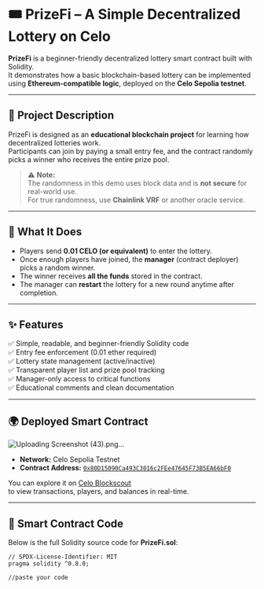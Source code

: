 # 🎟️ PrizeFi – A Simple Decentralized Lottery on Celo

**PrizeFi** is a beginner-friendly decentralized lottery smart contract built with Solidity.  
It demonstrates how a basic blockchain-based lottery can be implemented using **Ethereum-compatible logic**, deployed on the **Celo Sepolia testnet**.

---

## 🧠 Project Description

PrizeFi is designed as an **educational blockchain project** for learning how decentralized lotteries work.  
Participants can join by paying a small entry fee, and the contract randomly picks a winner who receives the entire prize pool.

> ⚠️ **Note:**  
> The randomness in this demo uses block data and is **not secure** for real-world use.  
> For true randomness, use **Chainlink VRF** or another oracle service.

---

## 🚀 What It Does

- Players send **0.01 CELO (or equivalent)** to enter the lottery.  
- Once enough players have joined, the **manager** (contract deployer) picks a random winner.  
- The winner receives **all the funds** stored in the contract.  
- The manager can **restart** the lottery for a new round anytime after completion.

---

## ✨ Features

✅ Simple, readable, and beginner-friendly Solidity code  
✅ Entry fee enforcement (0.01 ether required)  
✅ Lottery state management (active/inactive)  
✅ Transparent player list and prize pool tracking  
✅ Manager-only access to critical functions  
✅ Educational comments and clean documentation  

---

## 🌍 Deployed Smart Contract
![Uploading Screenshot (43).png…]()

- **Network:** Celo Sepolia Testnet  
- **Contract Address:** [`0x80D15090Ca493C3016c2FEe47645F73B5EA66bF0`](https://celo-sepolia.blockscout.com/address/0x80D15090Ca493C3016c2FEe47645F73B5EA66bF0)

You can explore it on [Celo Blockscout](https://celo-sepolia.blockscout.com/address/0x80D15090Ca493C3016c2FEe47645F73B5EA66bF0)  
to view transactions, players, and balances in real-time.

---

## 🧩 Smart Contract Code

Below is the full Solidity source code for **PrizeFi.sol**:

```solidity
// SPDX-License-Identifier: MIT
pragma solidity ^0.8.0;

//paste your code
